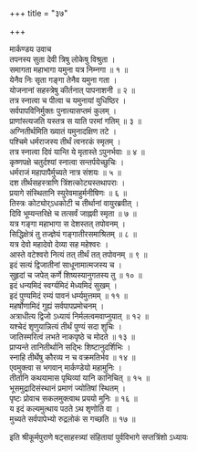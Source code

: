 +++
title = "३७"

+++

मार्कण्डय उवाच  
तपनस्य सुता देवी त्रिषु लोकेषु विश्रुता ।  
समागता महाभागा यमुना यत्र निम्नगा ॥ १ ॥  
येनैव निः सृता गङ्गा तेनैव यमुना गता ।  
योजनानां सहस्त्रेषु कीर्तनात् पापनाशनी ॥ २ ॥  
तत्र स्नात्वा च पीत्वा च यमुनायां युधिष्ठिर ।  
सर्वपापविनिर्मुक्तः पुनात्यासप्तमं कुलम् ।  
प्राणांस्त्यजति यस्तत्र स याति परमां गतिम् ॥ ३ ॥  
अग्नितीर्थमिति ख्यातं यमुनादक्षिण तटे ।  
पश्चिमे धर्मराजस्य तीर्थं त्वनरकं स्मृतम् ।  
तत्र स्नात्वा दिवं यान्ति ये मृतास्ते ऽपुनर्भवाः ॥ ४ ॥  
कृष्णपक्षे चतुर्दश्यां स्नात्वा सन्तर्पयेच्छुचिः ।  
धर्मराजं महापापैर्मुच्यते नात्र संशयः ॥ ५ ॥  
दश तीर्थसहस्त्राणि त्रिंशत्कोट्यस्तथापराः ।  
प्रयागे संस्थितानि स्युरेवमाहुर्मनीषिणः ॥ ६ ॥  
तिस्त्रः कोट्योर्ऽधकोटी च तीर्थानां वायुरब्रवीत् ।  
दिवि भूम्यन्तरिक्षे च तत्सर्वं जाह्नवी स्मृता ॥ ७ ॥  
यत्र गङ्गा महाभागा स देशस्तत् तपोवनम् ।  
सिद्धिक्षेत्रं तु तज्ज्ञेयं गङ्गातीरसमाश्रितम् ॥ ८ ॥  
यत्र देवो महादेवो देव्या सह महेश्वरः ।  
आस्ते वटेश्वरो नित्यं तत् तीर्थं तत् तपोवनम् ॥ ९ ॥  
इदं सत्यं द्विजातीनां साधूनामात्मजस्य च ।  
सुहृदां च जपेत् कर्णे शिष्यस्यानुगतस्य तु ॥ १० ॥  
इदं धन्यमिदं स्वर्ग्यमिदं मेध्यमिदं सुखम् ।  
इदं पुण्यमिदं रम्यं पावनं धर्म्यमुत्तमम् ॥ ११ ॥  
महर्षोणामिदं गुह्यं सर्वपापप्रमोचनम् ।  
अत्राधीत्य द्विजो ऽध्यायं निर्मलत्वमवाप्नुयात् ॥ १२ ॥  
यश्चेदं शृणुयान्नित्यं तीर्थं पुण्यं सदा शुचिः ।  
जातिस्मरित्वं लभते नाकपृष्ठे च मोदते ॥ १३ ॥  
प्राप्यन्ते तानितीर्थानि सद्भिः शिष्टानुदर्शिभिः ।  
स्नाहि तीर्थेषु कौरव्य न च वक्रमतिर्भव ॥ १४ ॥  
एवमुक्त्वा स भगवान् मार्कण्डेयो महामुनिः ।  
तीर्तानि कथयामास पृथिव्यां यानि कानिचित् ॥ १५ ॥  
भूसमुद्रादिसंस्थानं प्रमाणं ज्योतिषां स्थितम् ।  
पृष्टः प्रोवाच सकलमुक्त्वाथ प्रययो मुनिः ॥ १६ ॥  
य इदं कल्यमुत्थाय पठते ऽथ शृणोति वा ।  
मुच्यते सर्वपापेभ्यो रुद्रलोकं स गच्छति ॥ १७ ॥  
    
इति श्रीकूर्मपुराणे षट्साहस्त्र्यां संहितायां पुर्वविभागे सप्तत्रिंशो ऽध्यायः
